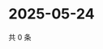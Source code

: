 # 2025-05-24

共 0 条

<!-- BEGIN ZHIHUQUESTIONS -->
<!-- 最后更新时间 Sat May 24 2025 16:13:16 GMT+0800 (China Standard Time) -->

<!-- END ZHIHUQUESTIONS -->
